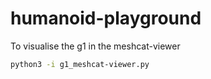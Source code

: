 # humanoid-playground

To visualise the g1 in the meshcat-viewer

```bash
python3 -i g1_meshcat-viewer.py